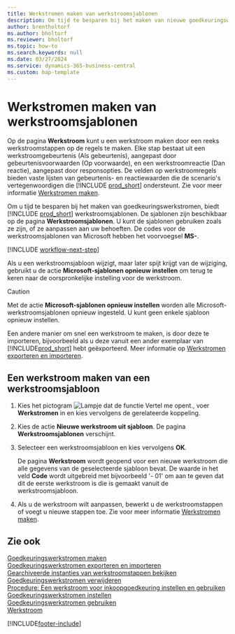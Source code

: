 ```yaml
---
title: Werkstromen maken van werkstroomsjablonen
description: Om tijd te besparen bij het maken van nieuwe goedkeuringswerkstromen kunt u werkstromen maken van werkstroomsjablonen.
author: brentholtorf
ms.author: bholtorf
ms.reviewer: bholtorf
ms.topic: how-to
ms.search.keywords: null
ms.date: 03/27/2024
ms.service: dynamics-365-business-central
ms.custom: bap-template
---
```

# <a name="create-workflows-from-workflow-templates"></a>Werkstromen maken van werkstroomsjablonen

Op de pagina **Werkstroom** kunt u een werkstroom maken door een reeks werkstroomstappen op de regels te maken. Elke stap bestaat uit een werkstroomgebeurtenis (Als gebeurtenis), aangepast door gebeurtenisvoorwaarden (Op voorwaarde), en een werkstroomreactie (Dan reactie), aangepast door responsopties. De velden op werkstroomregels bieden vaste lijsten van gebeurtenis- en reactiewaarden die de scenario's vertegenwoordigen die [!INCLUDE [prod_short](includes/prod_short.md)] ondersteunt. Zie voor meer informatie [Werkstromen maken](across-how-to-create-workflows.md).

Om u tijd te besparen bij het maken van goedkeuringswerkstromen, biedt [!INCLUDE [prod_short](includes/prod_short.md)] werkstroomsjablonen. De sjablonen zijn beschikbaar op de pagina **Werkstroomsjablonen**. U kunt de sjablonen gebruiken zoals ze zijn, of ze aanpassen aan uw behoeften. De codes voor de werkstroomsjablonen van Microsoft hebben het voorvoegsel **MS-**.

[!INCLUDE [workflow-next-step](includes/workflow-next-step.md)]

Als u een werkstroomsjabloon wijzigt, maar later spijt krijgt van de wijziging, gebruikt u de actie **Microsoft-sjablonen opnieuw instellen** om terug te keren naar de oorspronkelijke instelling voor de werkstroom.

> [!CAUTION]
> Met de actie **Microsoft-sjablonen opnieuw instellen** worden alle Microsoft-werkstroomsjablonen opnieuw ingesteld. U kunt geen enkele sjabloon opnieuw instellen.  

Een andere manier om snel een werkstroom te maken, is door deze te importeren, bijvoorbeeld als u deze vanuit een ander exemplaar van [!INCLUDE[prod_short](includes/prod_short.md)] hebt geëxporteerd. Meer informatie op [Werkstromen exporteren en importeren](across-how-to-export-and-import-workflows.md).  

## <a name="to-create-a-workflow-from-a-workflow-template"></a>Een werkstroom maken van een werkstroomsjabloon

1. Kies het pictogram ![Lampje dat de functie Vertel me opent.](media/ui-search/search_small.png "Vertel me wat u wilt doen"), voer **Werkstromen** in en kies vervolgens de gerelateerde koppeling.  
2. Kies de actie **Nieuwe werkstroom uit sjabloon**. De pagina **Werkstroomsjablonen** verschijnt.  
3. Selecteer een werkstroomsjabloon en kies vervolgens **OK**.  

   De pagina **Werkstroom** wordt geopend voor een nieuwe werkstroom die alle gegevens van de geselecteerde sjabloon bevat. De waarde in het veld **Code** wordt uitgebreid met bijvoorbeeld '- 01' om aan te geven dat dit de eerste werkstroom is die is gemaakt vanuit de werkstroomsjabloon.  
4. Als u de werkstroom wilt aanpassen, bewerkt u de werkstroomstappen of voegt u nieuwe stappen toe. Zie voor meer informatie [Werkstromen maken](across-how-to-create-workflows.md).  

## <a name="see-also"></a>Zie ook

[Goedkeuringswerkstromen maken](across-how-to-create-workflows.md)  
[Goedkeuringswerkstromen exporteren en importeren](across-how-to-export-and-import-workflows.md)  
[Gearchiveerde instanties van werkstroomstappen bekijken](across-how-to-view-archived-workflow-step-instances.md)  
[Goedkeuringswerkstromen verwijderen](across-how-to-delete-workflows.md)  
[Procedure: Een werkstroom voor inkoopgoedkeuring instellen en gebruiken](walkthrough-setting-up-and-using-a-purchase-approval-workflow.md)  
[Goedkeuringswerkstromen instellen](across-set-up-workflows.md)  
[Goedkeuringswerkstromen gebruiken](across-use-workflows.md)  
[Werkstroom](across-workflow.md)  


[!INCLUDE[footer-include](includes/footer-banner.md)]
